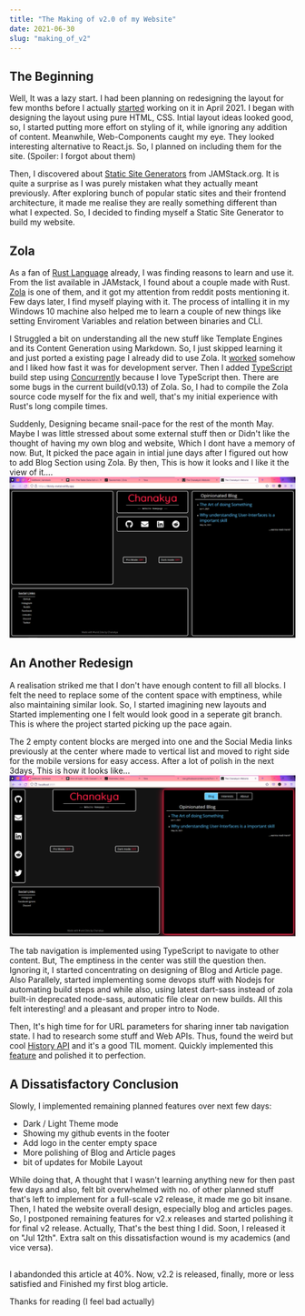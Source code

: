 ```yaml
---
title: "The Making of v2.0 of my Website"
date: 2021-06-30
slug: "making_of_v2"
---
```


## The Beginning

Well, It was a lazy start. I had been planning on redesigning the layout for few months before I actually [started](https://github.com/U-C-S/u-c-s.github.io/commit/3df7524aabdce0d97ae426079af9d3e8cba8fa3a) working on it in April 2021. I began with designing the layout using pure HTML, CSS. Intial layout ideas looked good, so, I started putting more effort on styling of it, while ignoring any addition of content. Meanwhile, Web-Components caught my eye. They looked interesting alternative to React.js. So, I planned on including them for the site.  (Spoiler: I forgot about them)

Then, I discovered about [Static Site Generators](https://jamstack.org/generators/) from JAMStack.org. It is quite a surprise as I was purely mistaken what they actually meant previously. After exploring bunch of popular static sites and their frontend architecture, it made me realise they are really something different than what I expected. So, I decided to finding myself a Static Site Generator to build my website.

## Zola

As a fan of [Rust Language](https://www.rust-lang.org/) already, I was finding reasons to learn and use it. From the list available in JAMstack, I found about a couple made with Rust. [Zola](https://jamstack.org/generators/zola/) is one of them, and it got my attention from reddit posts mentioning it. Few days later, I find myself playing with it. The process of intalling it in my Windows 10 machine also helped me to learn a couple of new things like setting Enviroment Variables and relation between binaries and CLI.

I Struggled a bit on understanding all the new stuff like Template Engines and its Content Generation using Markdown. So, I just skipped learning it and just ported a existing page I already did to use Zola. It [worked](https://github.com/U-C-S/u-c-s.github.io/commit/ea6d1ad4222da3c66def308cc90f92b5b12129e6) somehow and I liked how fast it was for development server. Then I added [TypeScript](https://www.typescriptlang.org/) build step using [Concurrently](https://github.com/kimmobrunfeldt/concurrently) because I love TypeScript then. There are some bugs in the current build(v0.13) of Zola. So, I had to compile the Zola source code myself for the fix and well, that's my initial experience with Rust's long compile times.

Suddenly, Designing became snail-pace for the rest of the month May. Maybe I was little stressed about some external stuff then or Didn't like the thought of having my own blog and website, Which I dont have a memory of now. But, It picked the pace again in intial june days after I figured out how to add Blog Section using Zola. By then, This is how it looks and I like it the view of it....
![Old Redesign](./old-redesign.png)

## An Another Redesign

A realisation striked me that I don't have enough content to fill all blocks. I felt the need to replace some of the content space with emptiness, while also maintaining similar look. So, I started imagining new layouts and Started implementing one I felt would look good in a seperate git branch. This is where the project started picking up the pace again.

The 2 empty content blocks are merged into one and the Social Media links previously at the center where made to vertical list and moved to right side for the mobile versions for easy access. After a lot of polish in the next 3days, This is how it looks like...
![New Redesign](./after-redesign.png)

The tab navigation is implemented using TypeScript to navigate to other content. But, The emptiness in the center was still the question then. Ignoring it, I started concentrating on designing of Blog and Article page. Also Parallely, started implementing some devops stuff with Nodejs for automating build steps and while also, using latest dart-sass instead of zola built-in deprecated node-sass, automatic file clear on new builds. All this felt interesting! and a pleasant and proper intro to Node.

Then, It's high time for for URL parameters for sharing inner tab navigation state. I had to research some stuff and Web APIs. Thus, found the weird but cool [History API](https://developer.mozilla.org/en-US/docs/Web/API/History_API) and it's a good TIL moment. Quickly implemented this [feature](https://github.com/U-C-S/u-c-s.github.io/commit/0d5769f834af9c96e6dd45666d50c190689cfa1b) and polished it to perfection.

## A Dissatisfactory Conclusion

Slowly, I implemented remaining planned features over next few days:

- Dark / Light Theme mode
- Showing my github events in the footer
- Add logo in the center empty space
- More polishing of Blog and Article pages
- bit of updates for Mobile Layout

While doing that, A thought that I wasn't learning anything new for then past few days and also, felt bit overwhelmed with no. of other planned stuff that's left to implement for a full-scale v2 release, it made me go bit insane. Then, I hated the website overall design, especially blog and articles pages. So, I postponed remaining features for v2.x releases and started polishing it for final v2 release. Actually, That's the best thing I did. Soon, I released it on "Jul 12th". Extra salt on this dissatisfaction wound is my academics (and vice versa).

##

I abandonded this article at 40%. Now, v2.2 is released, finally, more or less satisfied and Finished my first blog article.

Thanks for reading (I feel bad actually)
